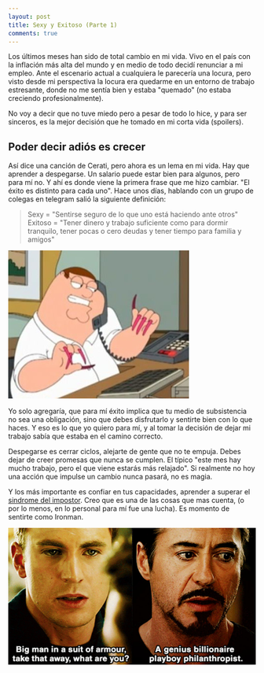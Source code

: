 ```yaml
---
layout: post
title: Sexy y Exitoso (Parte 1)
comments: true
---
```


Los últimos meses han sido de total cambio en mi vida. Vivo en el país
con la inflación más alta del mundo y en medio de todo decidí renunciar a mi empleo. 
Ante el escenario actual a cualquiera le parecería una locura, pero visto desde mi perspectiva
la locura era quedarme en un entorno de trabajo estresante, donde no me sentía bien y estaba "quemado"
(no estaba creciendo profesionalmente). 

No voy a decir que no tuve miedo pero a pesar de todo lo hice, y para ser sinceros, es la mejor decisión que he tomado en mi corta vida (spoilers). 

## Poder decir adiós es crecer 

Así dice una canción de Cerati, pero ahora es un lema en mi vida. Hay que aprender a despegarse. 
Un salario puede estar bien para algunos, pero para mí no. Y ahí es donde viene la primera
frase que me hizo cambiar. "El éxito es distinto para cada uno". Hace unos días, hablando con un grupo de colegas en telegram salió la siguiente definición:

> Sexy = "Sentirse seguro de lo que uno está haciendo ante otros" 
> Exitoso = "Tener dinero y trabajo suficiente como para dormir tranquilo, tener pocas o cero deudas y tener tiempo para familia y amigos"

![image](/images/father-nails.jpg "Feeling like this")

Yo solo agregaría, que para mí éxito implica que tu medio de subsistencia no sea una obligación, sino que
debes disfrutarlo y sentirte bien con lo que haces. Y eso es lo que yo quiero para mí, y al tomar la decisión 
de dejar mi trabajo sabía que estaba en el camino correcto.

Despegarse es cerrar ciclos, alejarte de gente que no te empuja. Debes dejar de creer promesas que nunca se cumplen.
El típico "este mes hay mucho trabajo, pero el que viene estarás más relajado". Si realmente no hoy una acción 
que impulse un cambio nunca pasará, no es magia.

Y los más importante es confiar en tus capacidades, aprender a superar el [sindrome del impostor](https://es.wikipedia.org/wiki/S%C3%ADndrome_del_impostor). Creo que es una de las cosas que mas cuenta, (o por lo menos,
en lo personal para mí fue una lucha). Es momento de sentirte como Ironman. 

![image](/images/iron-man-troll.jpg "Turn down for what!")
